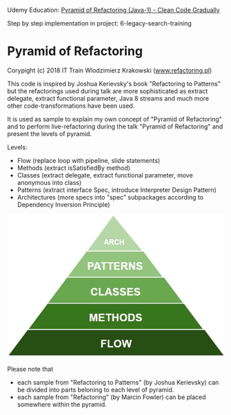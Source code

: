 Udemy Education:
[Pyramid of Refactoring (Java-1) - Clean Code Gradually](https://www.udemy.com/course/pyramid-of-refactoring-java-interpreter-factories)

Step by step implementation in project: 6-legacy-search-training

# Pyramid of Refactoring

Corypight (c) 2018 IT Train Wlodzimierz Krakowski (www.refactoring.pl)

This code is inspired by Joshua Kerievsky's book "Refactoring to Patterns"
but the refactorings used during talk are more sophisticated as
extract delegate, extract functional parameter, Java 8 streams and much more
other code-transformations have been used.

It is used as sample to explain my own concept of "Pyramid of Refactoring"
and to perform live-refactoring during the talk "Pyramid of Refactoring"
and present the levels of pyramid.

Levels:
- Flow (replace loop with pipeline, slide statements)
- Methods (extract isSatisfiedBy method)
- Classes (extract delegate, extract functional parameter, move anonymous into class)
- Patterns (extract interface Spec, introduce Interpreter Design Pattern)
- Architectures (more specs into "spec" subpackages according to Dependency Inversion Principle)

![Pyramid of Refactoring](images/Pyramid_of_refactoring.jpg)

Please note that 
- each sample from "Refactoring to Patterns" (by Joshua Kerievsky)
can be divided into parts beloning to each level of pyramid.
- each sample from "Refactoring" (by Marcin Fowler) can be placed
somewhere within the pyramid.

